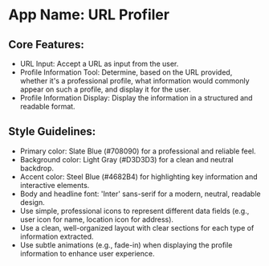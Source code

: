 # **App Name**: URL Profiler

## Core Features:

- URL Input: Accept a URL as input from the user.
- Profile Information Tool: Determine, based on the URL provided, whether it's a professional profile, what information would commonly appear on such a profile, and display it for the user.
- Profile Information Display: Display the information in a structured and readable format.

## Style Guidelines:

- Primary color: Slate Blue (#708090) for a professional and reliable feel.
- Background color: Light Gray (#D3D3D3) for a clean and neutral backdrop.
- Accent color: Steel Blue (#4682B4) for highlighting key information and interactive elements.
- Body and headline font: 'Inter' sans-serif for a modern, neutral, readable design.
- Use simple, professional icons to represent different data fields (e.g., user icon for name, location icon for address).
- Use a clean, well-organized layout with clear sections for each type of information extracted.
- Use subtle animations (e.g., fade-in) when displaying the profile information to enhance user experience.